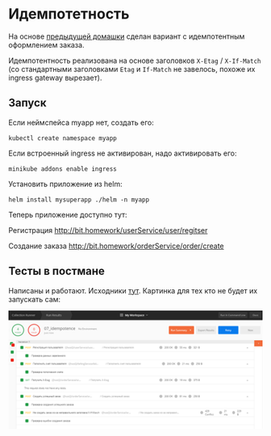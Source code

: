 # Идемпотетность

На основе [предыдущей домашки](https://github.com/AntonZylyov/microservices_architect/tree/master/06) сделан вариант
с идемпотентным оформлением заказа. 

Идемпотентность реализована на основе заголовков `X-Etag` / `X-If-Match` 
(со стандартными заголовками `Etag` и `If-Match` не завелось, похоже их ingress gateway вырезает).


## Запуск

Если неймспейса myapp нет, создать его:

```
kubectl create namespace myapp
```

Если встроенный ingress не активирован, надо активировать его:

```
minikube addons enable ingress
```

Установить приложение из helm:

```
helm install mysuperapp ./helm -n myapp
```


Теперь приложение доступно тут: 

Регистрация http://bit.homework/userService/user/regitser
 
Создание заказа http://bit.homework/orderService/order/create

 

## Тесты в постмане

Написаны и работают. Иcходники [тут](postman/collection.json).
Картинка для тех кто не будет их запускать сам:

![Postman collection runner](postman/postman.png)

 
